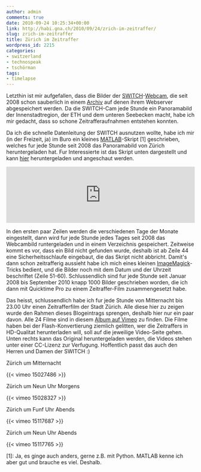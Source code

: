 ```yaml
---
author: admin
comments: true
date: 2010-09-24 10:25:34+00:00
link: http://habi.gna.ch/2010/09/24/zrich-im-zeitraffer/
slug: zrich-im-zeitraffer
title: Zürich im Zeitraffer
wordpress_id: 2215
categories:
- switzerland
- technospeak
- tschörman
tags:
- timelapse
---
```


Letzthin ist mir aufgefallen, dass die Bilder der [SWITCH](http://switch.ch/)-[Webcam](http://cam.switch.ch/about.en.html), die seit 2008 schon sauberlich in einem [Archiv](http://cam.switch.ch/cgi-bin/pano2.pl) auf denen ihrem Webserver abgespeichert werden. Da die SWITCH-Cam jede Stunde ein Panoramabild der Innenstadtregion, der ETH und dem unteren Seebecken macht, habe ich mir gedacht, dass so schone Zeitrafferaufnahmen entstehen konnten.

Da ich die schnelle Datenleitung der SWITCH ausnutzen wollte, habe ich mir (in der Freizeit, ja) im Buro ein kleines [MATLAB](http://de.wikipedia.org/wiki/Matlab)-Skript [1] geschrieben, welches fur jede Stunde seit 2008 das Panoramabild von Zürich heruntergeladen hat. Fur Interessierte ist das Skript unten dargestellt und kann [hier](http://habi.pastebin.com/gYCjzhFx) heruntergeladen und angeschaut werden.

<iframe src="https://pastebin.com/embed_iframe/gYCjzhFx" style="border:none;width:100%"></iframe>

In den ersten paar Zeilen werden die verschiedenen Tage der Monate eingestellt, dann wird fur jede Stunde jedes Tages seit 2008 das Webcambild runtergeladen und in einem Verzeichnis gespeichert. Zeitweise kommt es vor, dass ein Bild nicht gefunden wurde, deshalb ist ab Zeile 44 eine Sicherheitsschlaufe eingebaut, die das Skript nicht abbricht. Damit's dann schon zeitrafferig aussieht habe ich mich eines kleinen [ImageMagick](http://www.imagemagick.org/)-Tricks bedient, und die Bilder noch mit dem Datum und der Uhrzeit beschriftet (Zeile 51-60). Schlussendlich sind fur jede Stunde seit Januar 2008 bis September 2010 knapp 1000 Bilder geschrieben worden, die ich dann mit Quicktime Pro zu einem Zeitraffer-Film zusammengesetzt habe.

Das heisst, schlussendlich habe ich fur jede Stunde von Mitternacht bis 23.00 Uhr einen Zeitrafferfilm der Stadt Zürich. Alle diese hier zu zeigen wurde den Rahmen dieses Blogeintrags sprengen, deshalb hier nur ein paar davon. Alle 24 Filme sind in diesem [Album auf Vimeo](http://vimeo.com/album/1179251) zu finden. Die Filme haben bei der Flash-Konvertierung ziemlich gelitten, wer die Zeitraffers in HD-Qualitat herunterladen will, soll auf die jeweilige Video-Seite gehen. Unten rechts kann das Original heruntergeladen werden, die Videos stehen unter einer CC-Lizenz zur Verfugung. Hoffentlich passt das auch den Herren und Damen der SWITCH :)

Zürich um Mitternacht

{{< vimeo 15027486 >}}

Zürich um Neun Uhr Morgens

{{< vimeo 15028327 >}}

Zürich um Funf Uhr Abends

{{< vimeo 15117687 >}}

Zürich um Neun Uhr Abends

{{< vimeo 15117765 >}}

[1]: Ja, es ginge auch anders, gerne z.B. mit Python. MATLAB kenne ich aber gut und brauche es viel. Deshalb.
